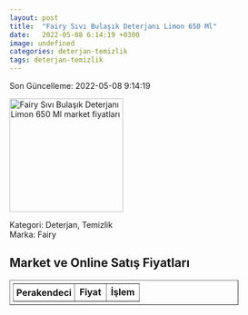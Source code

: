 ```yaml
---
layout: post
title:  "Fairy Sıvı Bulaşık Deterjanı Limon 650 Ml"
date:   2022-05-08 6:14:19 +0300
image: undefined
categories: deterjan-temizlik
tags: deterjan-temizlik
---
```


Son Güncelleme: 2022-05-08 9:14:19

<img src="undefined" width="200" alt="Fairy Sıvı Bulaşık Deterjanı Limon 650 Ml market fiyatları" />

Kategori: Deterjan, Temizlik
<br />
Marka: Fairy

<h2>Market ve Online Satış Fiyatları</h2>

<table border="1" style="padding: 5px;width:80%;">
  <tr>
    <td style="padding: 5px;"><strong>Perakendeci</strong></td>
    <td><strong>Fiyat</strong></td>
    <td><strong>İşlem</strong></td>
  </tr>
  
</table>

